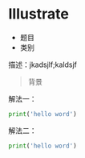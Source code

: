 ﻿# Illustrate

* 题目
* 类别

描述：jkadsjlf;kaldsjf
>背景

解法一：
```python
print('hello word')
```
解法二：
```python
print('hello word')
```